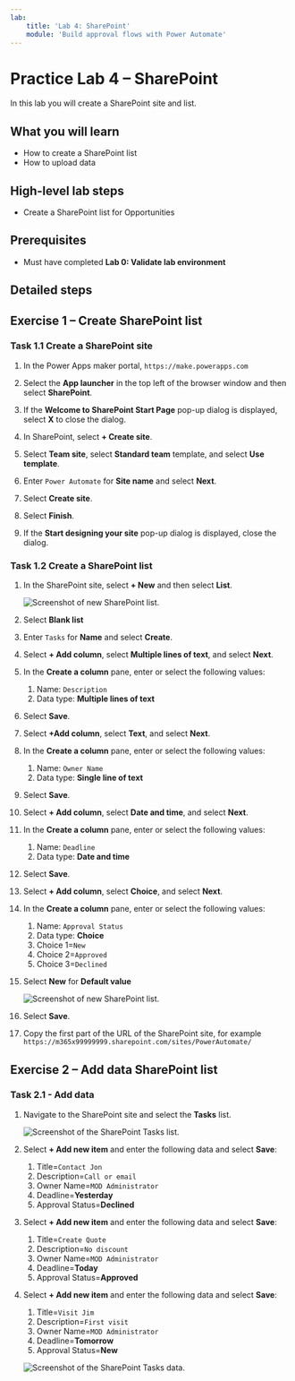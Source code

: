 ```yaml
---
lab:
    title: 'Lab 4: SharePoint'
    module: 'Build approval flows with Power Automate'
---
```


# Practice Lab 4 – SharePoint

In this lab you will create a SharePoint site and list.

## What you will learn

- How to create a SharePoint list
- How to upload data

## High-level lab steps

- Create a SharePoint list for Opportunities
  
## Prerequisites

- Must have completed **Lab 0: Validate lab environment**

## Detailed steps

## Exercise 1 – Create SharePoint list

### Task 1.1 Create a SharePoint site

1. In the Power Apps maker portal, `https://make.powerapps.com`

1. Select the **App launcher** in the top left of the browser window and then select **SharePoint**.

1. If the **Welcome to SharePoint Start Page** pop-up dialog is displayed, select **X** to close the dialog.

1. In SharePoint, select **+ Create site**.

1. Select **Team site**, select **Standard team** template, and select **Use template**.

1. Enter `Power Automate` for **Site name** and select **Next**.

1. Select **Create site**.

1. Select **Finish**.

1. If the **Start designing your site** pop-up dialog is displayed, close the dialog.

### Task 1.2 Create a SharePoint list

1. In the SharePoint site, select **+ New** and then select **List**.

    ![Screenshot of new SharePoint list.](media/new-sharepoint-list.png)

1. Select **Blank list**

1. Enter `Tasks` for **Name**  and select **Create**.

1. Select **+ Add column**, select **Multiple lines of text**, and select **Next**.

1. In the **Create a column** pane, enter or select the following values:

   1. Name: `Description`
   1. Data type: **Multiple lines of text**

1. Select **Save**.

1. Select **+Add column**, select **Text**, and select **Next**.

1. In the **Create a column** pane, enter or select the following values:

   1. Name: `Owner Name`
   1. Data type: **Single line of text**

1. Select **Save**.

1. Select **+ Add column**, select **Date and time**, and select **Next**.

1. In the **Create a column** pane, enter or select the following values:

   1. Name: `Deadline`
   1. Data type: **Date and time**

1. Select **Save**.

1. Select **+ Add column**, select **Choice**, and select **Next**.

1. In the **Create a column** pane, enter or select the following values:

   1. Name: `Approval Status`
   1. Data type: **Choice**
   1. Choice 1=`New`
   1. Choice 2=`Approved`
   1. Choice 3=`Declined`

1. Select **New** for **Default value**

    ![Screenshot of new SharePoint list.](media/add-choice-column.png)

1. Select **Save**.

1. Copy the first part of the URL of the SharePoint site, for example `https://m365x99999999.sharepoint.com/sites/PowerAutomate/`


## Exercise 2 – Add data SharePoint list

### Task 2.1 - Add data

1. Navigate to the SharePoint site and select the **Tasks** list.

    ![Screenshot of the SharePoint Tasks list.](media/tasks-sharepoint-list.png)

1. Select **+ Add new item** and enter the following data and select **Save**:

   1. Title=`Contact Jon`
   1. Description=`Call or email`
   1. Owner Name=`MOD Administrator`
   1. Deadline=**Yesterday**
   1. Approval Status=**Declined**

1. Select **+ Add new item** and enter the following data and select **Save**:

   1. Title=`Create Quote`
   1. Description=`No discount`
   1. Owner Name=`MOD Administrator`
   1. Deadline=**Today**
   1. Approval Status=**Approved**

1. Select **+ Add new item** and enter the following data and select **Save**:

   1. Title=`Visit Jim`
   1. Description=`First visit`
   1. Owner Name=`MOD Administrator`
   1. Deadline=**Tomorrow**
   1. Approval Status=**New**

    ![Screenshot of the SharePoint Tasks data.](media/tasks-data.png)

